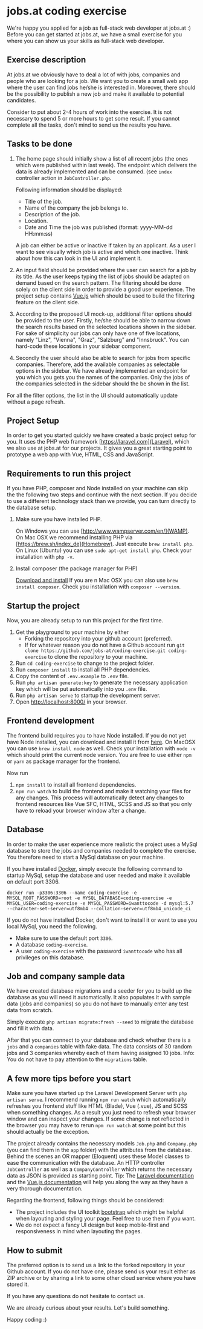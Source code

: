 # jobs.at coding exercise

We're happy you applied for a job as full-stack web developer at jobs.at :)
Before you can get started at jobs.at, we have a small exercise for you where you can show us your skills
as full-stack web developer.

## Exercise description

At jobs.at we obviously have to deal a lot of with jobs, companies and people who are looking for a job.
We want you to create a small web app where the user can find jobs he/she is interested in. Moreover, there should
be the possibility to publish a new job and make it available to potential candidates. 

Consider to put about 2-4 hours of work into the exercise. It is not necessary to spend 5 or more hours to get some result.
If you cannot complete all the tasks, don't mind to send us the results you have. 

## Tasks to be done 

1. The home page should initially show a list of all recent jobs (the ones which were published within last week).
   The endpoint which delivers the data is already implemented and can be consumed. (see `index` controller action in `JobController.php`.

   Following information should be displayed:
   * Title of the job.
   * Name of the company the job belongs to.
   * Description of the job.
   * Location.
   * Date and Time the job was published (format: yyyy-MM-dd HH:mm:ss)

   A job can either be active or inactive if taken by an applicant. As a user I want to see visually which job is active
   and which one inactive. Think about how this can look in the UI and implement it.

2. An input field should be provided where the user can search for a job by its title. As the user keeps typing
the list of jobs should be adapted on demand based on the search pattern. The filtering should be done solely on the client
side in order to provide a good user experience. The project setup contains [Vue.js](https://vuejs.org) 
which should be used to build the filtering feature on the client side.

3. According to the proposed UI mock-up, additional filter options should be provided to the user. Firstly, he/she should
be able to narrow down the search results based on the selected locations shown in the sidebar. For sake of simplicity
our jobs can only have one of five locations, namely "Linz", "Vienna", "Graz", "Salzburg" and "Innsbruck". You can hard-code
these locations in your sidebar component.

4. Secondly the user should also be able to search for jobs from specific companies. Therefore, add the available companies
as selectable options in the sidebar. We have already implemented an endpoint for you which you gets you the names of the 
companies. Only the jobs of the companies selected in the sidebar should the be shown in the list.

For all the filter options, the list in the UI should automatically update without a page refresh.

## Project Setup

In order to get you started quickly we have created a basic project setup for you. It uses the PHP web framework [https://laravel.com](Laravel),
which we also use at jobs.at for our projects. It gives you a great starting point to prototype a web app with Vue, HTML, CSS and JavaScript. 

## Requirements to run this project
If you have PHP, composer and Node installed on your machine can skip the the following two steps and continue with the
next section. If you decide to use a different technology stack than we provide, you can turn directly to the database setup.

1. Make sure you have installed PHP.

   On Windows you can use [http://www.wampserver.com/en/](WAMP).
   On Mac OSX we recommend installing PHP via [https://brew.sh/index_de](Homebrew). Just execute `brew install php`.
   On Linux (Ubuntu) you can use `sudo apt-get install php`.
   Check your installation with `php -v`.

2. Install composer (the package manager for PHP)

   [Download and install](https://getcomposer.org/download/)
   If you are n Mac OSX you can also use `brew install composer`.
   Check you installation with `composer --version`.

## Startup the project

Now, you are already setup to run this project for the first time. 

1. Get the playground to your machine by either
   * Forking the repository into your github account (preferred).
   * If for whatever reason you do not have a Github account run `git clone https://github.com/jobs-at/coding-exercise.git coding-exercise` to clone the repository to your machine.
2. Run `cd coding-exercise` to change to the project folder.
3. Run `composer install` to install all PHP dependencies.
4. Copy the content of `.env.example` to `.env` file.
5. Run `php artisan generate:key` to generate the necessary application key which will be put automatically into you `.env` file. 
6. Run `php artisan serve` to startup the development server.
7. Open [http://localhost:8000/](http://localhost:8000/) in your browser.

## Frontend development

The frontend build requires you to have Node installed. If you do not yet have Node installed, you can download and 
install it from [here](https://nodejs.org/en/download/). On MacOSX you can use `brew install node` as well.
Check your installation with `node -v` which should print the current node version. 
You are free to use either `npm` or `yarn` as package manager for the frontend.  

Now run 

1. `npm install` to install all frontend dependencies. 
2. `npm run watch` to build the frontend and make it watching your files for any changes.
This process will automatically detect any changes to frontend resources like Vue SFC, HTML, SCSS and JS so that you only have
to reload your browser window after a change.

## Database

In order to make the user experience more realistic the project uses a MySql database to store the jobs and companies
needed to complete the exercise. You therefore need to start a MySql database on your machine. 

If you have installed [Docker](https://docs.docker.com/), simply execute the following command to startup MySql, setup
the database and user needed and make it available on default port 3306.

`docker run -p3306:3306 --name coding-exercise -e MYSQL_ROOT_PASSWORD=root -e MYSQL_DATABASE=coding-exercise -e MYSQL_USER=coding-exercise -e MYSQL_PASSWORD=iwanttocode -d mysql:5.7 --character-set-server=utf8mb4 --collation-server=utf8mb4_unicode_ci`

If you do not have installed Docker, don't want to install it or want to use you local MySql, you need the following.
* Make sure to use the default port `3306`.
* A database `coding-exercise`.
* A user `coding-exercise` with the password `iwanttocode` who has all privileges on this database.

## Job and company sample data

We have created database migrations and a seeder for you to build up the database as you will need it automatically.
It also populates it with sample data (jobs and companies) so you do not have to manually enter any test data from scratch.

Simply execute `php artisan migrate:fresh --seed` to migrate the database and fill it with data.

After that you can connect to your database and check whether there is a `jobs` and a `companies` table with fake data.
The data consists of 30 random jobs and 3 companies whereby each of them having assigned 10 jobs.
Info: You do not have to pay attention to the `migrations` table. 

## A few more tips before you start

Make sure you have started up the Laravel Development Server with `php artisan serve`.
I recommend running `npm run watch` which automatically refreshes you frontend stuff like HTML (Blade), Vue (.vue), JS and SCSS when something changes.
As a result you just need to refresh your browser window and can inspect your changes.
If some change is not reflected in the browser you may have to rerun `npm run watch` at some point but this should actually
be the exception. 

The project already contains the necessary models `Job.php` and `Company.php` (you can find them in the `app` folder)
with the attributes from the database. Behind the scenes an OR mapper (Eloquent) uses these Model classes to ease the communication
with the database. An HTTP controller `JobController` as well as a `CompanyController` which returns the necessary data as JSON is provided as starting point. 
Tip: The [Laravel documentation](https://laravel.com/docs/5.8) and the [Vue.js documentation](https://vuejs.org/v2/guide/) will help you along the way as they have a very thorough documentation.

Regarding the frontend, following things should be considered:
* The project includes the UI toolkit [bootstrap](https://getbootstrap.com/) which might
be helpful when layouting and styling your page. Feel free to use them if you want.
* We do not expect a fancy UI design but keep mobile-first and responsiveness in mind when layouting the pages.

## How to submit
The preferred option is to send us a link to the forked repository in your Github account.
If you do not have one, please send us your result either as ZIP archive or by sharing a link to some other cloud service
where you have stored it. 

If you have any questions do not hesitate to contact us.

We are already curious about your results. Let's build something.   

Happy coding :)
